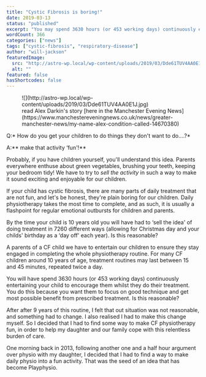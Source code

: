 ```yaml
---
title: "Cystic Fibrosis is boring!"
date: 2019-03-13
status: "published"
excerpt: "You may spend 3630 hours (or 453 working days) continuously entertaining your child to encourage them whilst they do their physiotherapy treatment. Is this reasonable?"
wordCount: 366
categories: ["news"]
tags: ["cystic-fibrosis", "respiratory-disease"]
author: "will-jackson"
featuredImage:
  src: "http://astro-wp.local/wp-content/uploads/2019/03/Dde61TUV4AA0E1J.jpg"
  alt: ""
featured: false
hasShortcodes: false
---
```


<figure >![](http://astro-wp.local/wp-content/uploads/2019/03/Dde61TUV4AA0E1J.jpg)<figcaption>read Alex Darkin's story [here in the Manchester Evening News](https://www.manchestereveningnews.co.uk/news/greater-manchester-news/my-name-alex-condition-called-14670380)</figcaption></figure>

Q:* How do you get your children to do things they don't want to do&#8230;.?*

A:** make that activity &#8216;fun'!**

Probably, if you have children yourself, you'll understand this idea. Parents everywhere enthuse about green vegetables, brushing your teeth, keeping your bedroom tidy! We have to try to *sell the activity* in such a way to make it sound exciting and enjoyable for our children.

If your child has cystic fibrosis, there are many parts of daily treatment that are not fun, and let's be honest, they're plain boring for our children. Daily physiotherapy takes the most time to complete, and as such, it is usually a flashpoint for regular emotional outbursts for children and parents.

By the time your child is 10 years old you will have had to &#8216;sell the idea' of doing treatment in 7260 different ways (allowing for Christmas day and your childs' birthday as a &#8216;day off' each year). Is this reasonable?

A parents of a CF child we have to entertain our children to ensure they stay engaged in completing the whole physiotherapy routine. For many CF children around 10 years of age, treatment routines may last between 15 and 45 minutes, repeated twice a day.

You will have spend 3630 hours (or 453 working days) continuously entertaining your child to encourage them whilst they do their treatment. You do this because you want them to focus on good technique and get most possible benefit from prescribed treatment. Is this reasonable?

After after 9 years of this routine, I felt that out situation was not reasonable, and something had to change. I also realised I had to make this change myself. So I decided that I had to find some way to make CF physiotherapy fun, in order to help my daughter and our family cope with this relentless burden of care.

One morning back in 2013, following another one and a half hour argument over physio with my daughter, I decided that I had to find a way to make daily physio into a fun activity. That was the seed of an idea that has become Playphysio.
